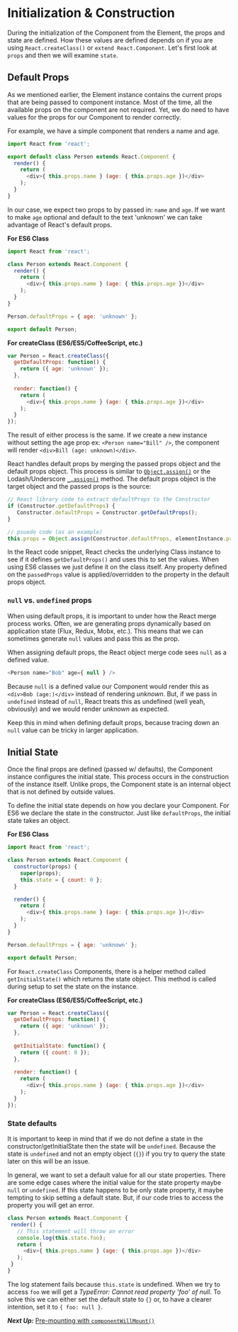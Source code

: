 # Initialization & Construction
 During the initialization of the Component from the Element, the props and state are defined. How these values are defined depends on if you are using `React.createClass()` or `extend React.Component`. Let's first look at `props` and then we will examine `state`.

## Default Props
As we mentioned earlier, the Element instance contains the current props that are being passed to component instance. Most of the time, all the available props on the component are not required. Yet, we do need to have values for the props for our Component to render correctly.

For example, we have a simple component that renders a name and age.

```javascript
import React from 'react';

export default class Person extends React.Component {
  render() {
    return (
      <div>{ this.props.name } (age: { this.props.age })</div>
    );
  }
}
```


In our case, we expect two props to by passed in: `name` and `age`. If we want to make `age` optional and default to the text 'unknown' we can take advantage of React's default props. 

**For ES6 Class**
```javascript
import React from 'react';

class Person extends React.Component {
  render() {
    return (
      <div>{ this.props.name } (age: { this.props.age })</div>
    );
  }
}

Person.defaultProps = { age: 'unknown' };

export default Person;
```

**For createClass (ES6/ES5/CoffeeScript, etc.)**

```javascript
var Person = React.createClass({
  getDefaultProps: function() {
    return ({ age: 'unknown' });
  },
  
  render: function() {
    return (
      <div>{ this.props.name } (age: { this.props.age })</div>
    );
  }
});
```

The result of either process is the same. If we create a new instance without setting the age prop ex: `<Person name="Bill" />`, the component will render `<div>Bill (age: unknown)</div>`.

React handles default props by merging the passed props object and the default props object. This process is similar to [`Object.assign()`](https://developer.mozilla.org/en-US/docs/Web/JavaScript/Reference/Global_Objects/Object/assign) or the Lodash/Underscore [`_.assign()`](https://lodash.com/docs#assign) method. The default props object is the target object and the passed props is the source:

```javascript
// React library code to extract defaultProps to the Constructor
if (Constructor.getDefaultProps) {
   Constructor.defaultProps = Constructor.getDefaultProps();
}

// psuedo code (as an example)
this.props = Object.assign(Constructor.defaultProps, elementInstance.props);
```

In the React code snippet, React checks the underlying Class instance to see if it defines `getDefaultProps()` and uses this to set the values. When using ES6 classes we just define it on the class itself. Any property defined on the `passedProps` value is applied/overridden to the property in the default props object.

### `null` vs. `undefined` props
When using default props, it is important to under how the React merge process works. Often, we are generating props dynamically based on application state (Flux, Redux, Mobx, etc.). This means that we can sometimes generate `null` values and pass this as the prop.

When assigning default props, the React object merge code sees `null` as a defined value.

```javascript
<Person name="Bob" age={ null } />
```

Because `null` is a defined value our Component would render this as `<div>Bob (age:)</div>` instead of rendering *unknown*. But, if we pass in `undefined` instead of `null`, React treats this as undefined (well yeah, obviously) and we would render *unknown* as expected.

Keep this in mind when defining default props, because tracing down an `null` value can be tricky in larger application.

## Initial State
 Once the final props are defined (passed w/ defaults), the Component instance configures the initial state. This process occurs in the construction of the instance itself. Unlike props, the Component state is an internal object that is not defined by outside values.
 
 To define the initial state depends on how you declare your Component. For ES6 we declare the state in the constructor. Just like `defaultProps`, the initial state takes an object.
 
 **For ES6 Class**
```javascript
import React from 'react';

class Person extends React.Component {
  constructor(props) {
    super(props);
    this.state = { count: 0 };
  }

  render() {
    return (
      <div>{ this.props.name } (age: { this.props.age })</div>
    );
  }
}

Person.defaultProps = { age: 'unknown' };

export default Person;
```

For `React.createClass` Components, there is a helper method called `getInitialState()` which returns the state object. This method is called during setup to set the state on the instance.

**For createClass (ES6/ES5/CoffeeScript, etc.)**

```javascript
var Person = React.createClass({
  getDefaultProps: function() {
    return ({ age: 'unknown' });
  },
  
  getInitialState: function() {
    return ({ count: 0 });
  },
  
  render: function() {
    return (
      <div>{ this.props.name } (age: { this.props.age })</div>
    );
  }
});
```

### State defaults
 It is important to keep in mind that if we do not define a state in the constructor/getInitialState then the state will be `undefined`. Because the state is `undefined` and not an empty object (`{}`) if you try to query the state later on this will be an issue.
 
 In general, we want to set a default value for all our state properties. There are some edge cases where the initial value for the state property maybe `null` or `undefined`. If this state happens to be only state property, it maybe tempting to skip setting a default state. But, if our code tries to access the property you will get an error.
 
 ```javascript
 class Person extends React.Component {
  render() {
    // This statement will throw an error
    console.log(this.state.foo);
    return (
      <div>{ this.props.name } (age: { this.props.age })</div>
    );
  }
}
 ```

The log statement fails because `this.state` is undefined. When we try to access `foo` we will get a *TypeError: Cannot read property 'foo' of null*. To solve this we can either set the default state to `{}` or, to have a clearer intention, set it to `{ foo: null }`.

***Next Up:*** [Pre-mounting with `componentWillMount()`](premounting_with_componentwillmount.md)